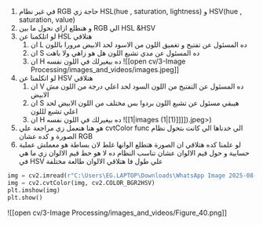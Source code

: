 1. في غير نظام RGB  حاجة زي  HSL(hue , saturation, lightness) و HSV(hue , saturation, value)
2. و هنطلع ازاي نحول ما بين RGB الي HSL &HSV 
3. لو اتلكمنا عن HSL  هتلاقي
	1. ان L  ده المسئول عن تفتيح و تغميق اللون من الاسود لحد الابيض مرورا باللون
	2. ان S  ده المسئول عن مدي تشبع اللون هل هو زاهي ولا باهت 
	3. ان H  ده بيغيرلك في اللون نفسه
![[open cv/3-Image Processing/images_and_videos/images.jpeg]]
4. لو اتكلمنا عن HSV  هتلاقي 
	1. ان V  ده المسئول عن التفتيح من اللون السود لحد اعلي درجة من اللون مش الابيض
	2. ان S  هيبقي مسئول عن تشبع اللون بردوا بس مختلف من اللون الابيض لحد اعلي تشبع لللون
	3. ان H  ده بيغيرلك في اللون نفسه
![[1|images (1|[1)]]]]).jpeg>)
5. هو هنا هنعمل زي مراجعة علي cvtColor func  الي خدناها الي كانت بتحول نظام الصورة و كده عشان RGB  
6. لو علمنا كده هتلاقي ان الصورة هتطلع الوانها غلط لان بساطة هو معملش عملية حسابية و حول قيم الالوان عشان تناسب النظام ده لا هو حط قيم الالوان زي ما هي في HSV علي طول  فا هتلاقي الالوان طالعة مختلفة 
```python
img = cv2.imread(r"C:\Users\EG.LAPTOP\Downloads\WhatsApp Image 2025-08-13 at 20.14.36_568770bd.jpg")
img = cv2.cvtColor(img, cv2.COLOR_BGR2HSV)
plt.imshow(img)
plt.show()
```
![[open cv/3-Image Processing/images_and_videos/Figure_40.png]]